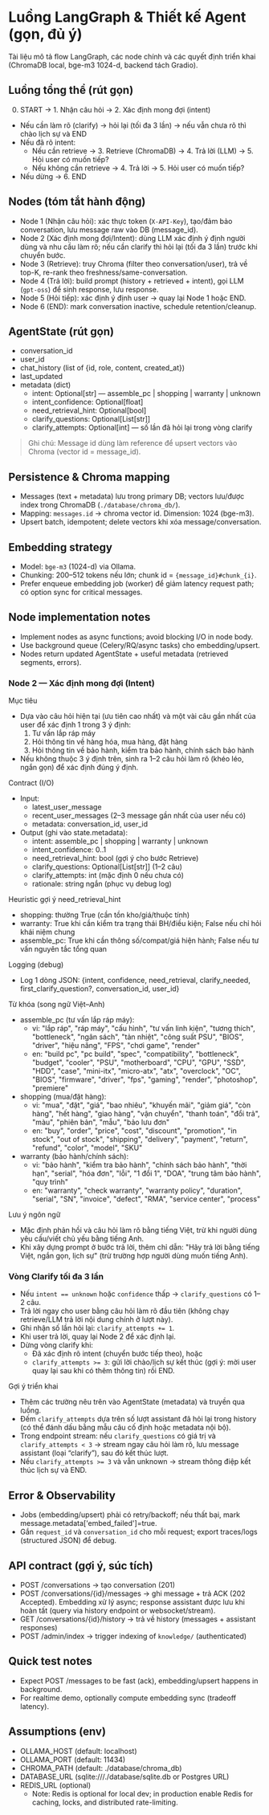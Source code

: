 # Luồng LangGraph & Thiết kế Agent (gọn, đủ ý)

Tài liệu mô tả flow LangGraph, các node chính và các quyết định triển khai (ChromaDB local, bge-m3 1024-d, backend tách Gradio).

## Luồng tổng thể (rút gọn)
0. START -> 1. Nhận câu hỏi -> 2. Xác định mong đợi (intent)
- Nếu cần làm rõ (clarify) -> hỏi lại (tối đa 3 lần) -> nếu vẫn chưa rõ thì chào lịch sự và END
- Nếu đã rõ intent:
	- Nếu cần retrieve -> 3. Retrieve (ChromaDB) -> 4. Trả lời (LLM) -> 5. Hỏi user có muốn tiếp?
	- Nếu không cần retrieve -> 4. Trả lời -> 5. Hỏi user có muốn tiếp?
- Nếu dừng -> 6. END

## Nodes (tóm tắt hành động)
- Node 1 (Nhận câu hỏi): xác thực token (`X-API-Key`), tạo/đảm bảo conversation, lưu message raw vào DB (message_id).
- Node 2 (Xác định mong đợi/Intent): dùng LLM xác định ý định người dùng và nhu cầu làm rõ; nếu cần clarify thì hỏi lại (tối đa 3 lần) trước khi chuyển bước.
- Node 3 (Retrieve): truy Chroma (filter theo conversation/user), trả về top-K, re-rank theo freshness/same-conversation.
- Node 4 (Trả lời): build prompt (history + retrieved + intent), gọi LLM (`gpt-oss`) để sinh response, lưu response.
- Node 5 (Hỏi tiếp): xác định ý định user -> quay lại Node 1 hoặc END.
- Node 6 (END): mark conversation inactive, schedule retention/cleanup.

## AgentState (rút gọn)
- conversation_id
- user_id
- chat_history (list of {id, role, content, created_at})
- last_updated
- metadata (dict)
	- intent: Optional[str] — assemble_pc | shopping | warranty | unknown
	- intent_confidence: Optional[float]
	- need_retrieval_hint: Optional[bool]
	- clarify_questions: Optional[List[str]]
	- clarify_attempts: Optional[int] — số lần đã hỏi lại trong vòng clarify

> Ghi chú: Message id dùng làm reference để upsert vectors vào Chroma (vector id = message_id).

## Persistence & Chroma mapping
- Messages (text + metadata) lưu trong primary DB; vectors lưu/được index trong ChromaDB (`./database/chroma_db/`).
- Mapping: `messages.id` -> chroma vector id. Dimension: 1024 (bge-m3).
- Upsert batch, idempotent; delete vectors khi xóa message/conversation.

## Embedding strategy
- Model: `bge-m3` (1024-d) via Ollama.
- Chunking: 200–512 tokens nếu lớn; chunk id = `{message_id}#chunk_{i}`.
- Prefer enqueue embedding job (worker) để giảm latency request path; có option sync for critical messages.

## Node implementation notes
- Implement nodes as async functions; avoid blocking I/O in node body.
- Use background queue (Celery/RQ/async tasks) cho embedding/upsert.
- Nodes return updated AgentState + useful metadata (retrieved segments, errors).

### Node 2 — Xác định mong đợi (Intent)

Mục tiêu
- Dựa vào câu hỏi hiện tại (ưu tiên cao nhất) và một vài câu gần nhất của user để xác định 1 trong 3 ý định:
	1) Tư vấn lắp ráp máy
	2) Hỏi thông tin về hàng hóa, mua hàng, đặt hàng
	3) Hỏi thông tin về bảo hành, kiểm tra bảo hành, chính sách bảo hành
- Nếu không thuộc 3 ý định trên, sinh ra 1–2 câu hỏi làm rõ (khéo léo, ngắn gọn) để xác định đúng ý định.

Contract (I/O)
- Input:
	- latest_user_message
	- recent_user_messages (2–3 message gần nhất của user nếu có)
	- metadata: conversation_id, user_id
- Output (ghi vào state.metadata):
	- intent: assemble_pc | shopping | warranty | unknown
	- intent_confidence: 0..1
	- need_retrieval_hint: bool (gợi ý cho bước Retrieve)
	- clarify_questions: Optional[List[str]] (1–2 câu)
	- clarify_attempts: int (mặc định 0 nếu chưa có)
	- rationale: string ngắn (phục vụ debug log)

Heuristic gợi ý need_retrieval_hint
- shopping: thường True (cần tồn kho/giá/thuộc tính)
- warranty: True khi cần kiểm tra trạng thái BH/điều kiện; False nếu chỉ hỏi khái niệm chung
- assemble_pc: True khi cần thông số/compat/giá hiện hành; False nếu tư vấn nguyên tắc tổng quan

Logging (debug)
- Log 1 dòng JSON: {intent, confidence, need_retrieval, clarify_needed, first_clarify_question?, conversation_id, user_id}

Từ khóa (song ngữ Việt–Anh)
- assemble_pc (tư vấn lắp ráp máy):
	- vi: "lắp ráp", "ráp máy", "cấu hình", "tư vấn linh kiện", "tương thích", "bottleneck", "ngân sách", "tản nhiệt", "công suất PSU", "BIOS", "driver", "hiệu năng", "FPS", "chơi game", "render"
	- en: "build pc", "pc build", "spec", "compatibility", "bottleneck", "budget", "cooler", "PSU", "motherboard", "CPU", "GPU", "SSD", "HDD", "case", "mini-itx", "micro-atx", "atx", "overclock", "OC", "BIOS", "firmware", "driver", "fps", "gaming", "render", "photoshop", "premiere"
- shopping (mua/đặt hàng):
	- vi: "mua", "đặt", "giá", "bao nhiêu", "khuyến mãi", "giảm giá", "còn hàng", "hết hàng", "giao hàng", "vận chuyển", "thanh toán", "đổi trả", "màu", "phiên bản", "mẫu", "bảo lưu đơn"
	- en: "buy", "order", "price", "cost", "discount", "promotion", "in stock", "out of stock", "shipping", "delivery", "payment", "return", "refund", "color", "model", "SKU"
- warranty (bảo hành/chính sách):
	- vi: "bảo hành", "kiểm tra bảo hành", "chính sách bảo hành", "thời hạn", "serial", "hóa đơn", "lỗi", "1 đổi 1", "DOA", "trung tâm bảo hành", "quy trình"
	- en: "warranty", "check warranty", "warranty policy", "duration", "serial", "SN", "invoice", "defect", "RMA", "service center", "process"

Lưu ý ngôn ngữ
- Mặc định phản hồi và câu hỏi làm rõ bằng tiếng Việt, trừ khi người dùng yêu cầu/viết chủ yếu bằng tiếng Anh.
- Khi xây dựng prompt ở bước trả lời, thêm chỉ dẫn: "Hãy trả lời bằng tiếng Việt, ngắn gọn, lịch sự" (trừ trường hợp người dùng muốn tiếng Anh).

### Vòng Clarify tối đa 3 lần

- Nếu `intent == unknown` hoặc `confidence` thấp → `clarify_questions` có 1–2 câu.
- Trả lời ngay cho user bằng câu hỏi làm rõ đầu tiên (không chạy retrieve/LLM trả lời nội dung chính ở lượt này).
- Ghi nhận số lần hỏi lại: `clarify_attempts += 1`.
- Khi user trả lời, quay lại Node 2 để xác định lại.
- Dừng vòng clarify khi:
	- Đã xác định rõ intent (chuyển bước tiếp theo), hoặc
	- `clarify_attempts >= 3`: gửi lời chào/lịch sự kết thúc (gợi ý: mời user quay lại sau khi có thêm thông tin) rồi END.

Gợi ý triển khai
- Thêm các trường nêu trên vào AgentState (metadata) và truyền qua luồng.
- Đếm `clarify_attempts` dựa trên số lượt assistant đã hỏi lại trong history (có thể đánh dấu bằng mẫu câu cố định hoặc metadata nội bộ).
- Trong endpoint stream: nếu `clarify_questions` có giá trị và `clarify_attempts < 3` → stream ngay câu hỏi làm rõ, lưu message assistant (loại “clarify”), sau đó kết thúc lượt.
- Nếu `clarify_attempts >= 3` và vẫn unknown → stream thông điệp kết thúc lịch sự và END.

## Error & Observability
- Jobs (embedding/upsert) phải có retry/backoff; nếu thất bại, mark message.metadata['embed_failed']=true.
- Gắn `request_id` và `conversation_id` cho mỗi request; export traces/logs (structured JSON) để debug.

## API contract (gợi ý, súc tích)
- POST /conversations -> tạo conversation (201)
- POST /conversations/{id}/messages -> ghi message + trả ACK (202 Accepted). Embedding xử lý async; response assistant được lưu khi hoàn tất (query via history endpoint or websocket/stream).
- GET /conversations/{id}/history -> trả về history (messages + assistant responses)
- POST /admin/index -> trigger indexing of `knowledge/` (authenticated)

## Quick test notes
- Expect POST /messages to be fast (ack), embedding/upsert happens in background.
- For realtime demo, optionally compute embedding sync (tradeoff latency).

## Assumptions (env)
- OLLAMA_HOST (default: localhost)
- OLLAMA_PORT (default: 11434)
- CHROMA_PATH (default: ./database/chroma_db)
- DATABASE_URL (sqlite:///./database/sqlite.db or Postgres URL)
- REDIS_URL (optional)
	- Note: Redis is optional for local dev; in production enable Redis for caching, locks, and distributed rate-limiting.
